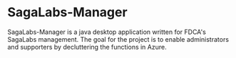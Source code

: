 # SagaLabs-Manager

SagaLabs-Manager is a java desktop application written for FDCA's SagaLabs management. The goal for the project is to enable administrators and supporters by decluttering the functions in Azure.


